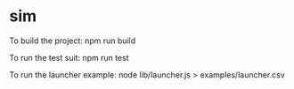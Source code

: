 # sim
To build the project: npm run build

To run the test suit: npm run test

To run the launcher example: node lib/launcher.js > examples/launcher.csv